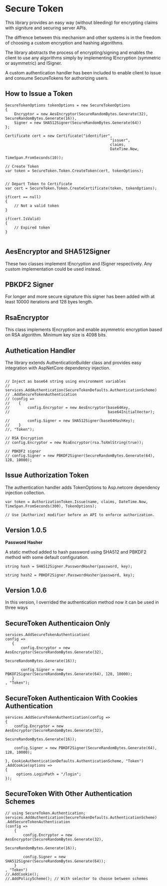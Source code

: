 ﻿# Secure Token

This library provides an easy way (without bleeding) for encrypting claims with signiture and securing server APIs. 

The diffrence between this mechanism and other systems is in the freedom of choosing a custom encryption and hashing algorithms.

The library abstracts the process of encrypting/signing and enables the client to use any algorithms simply by implementing  IEncryption (symmetric or asymmetric) and ISigner.


A custom authentication handler has been included to enable client to issue and consume SecureTokens for authorizing users.


## How to Issue a Token

```
SecureTokenOptions tokenOptions = new SecureTokenOptions
{
    Encryptor = new AesEncryptor(SecureRandomBytes.Generate(32), SecureRandomBytes.Generate(16)),
    Signer = new SHA512Signer(SecureRandomBytes.Generate(64))
};

Certificate cert = new Certificate("identifier",
                                               "issuer",
                                               claims,
                                               DateTime.Now,
                                               TimeSpan.FromSeconds(10));

// Create Token
var token = SecureToken.Token.CreateToken(cert, tokenOptions);


// Depart Token to Certificate
var cert = SecureToken.Token.CreateCertificate(token, tokenOptions);

if(cert == null)
{
    // Not a valid token
}

if(cert.IsValid)
{
    // Expired token
}


```

## AesEncryptor and SHA512Signer
These two classes implement IEncryption and ISigner respectively. Any custom implementation could be used instead.

## PBKDF2 Signer
For longer and more secure signature this signer has been added with at least 10000 iterations and 128 byes length.

## RsaEncryptor
This class implements IEncryption and enable asymmetric encryption based on RSA algorithm. Minimum key size is 4098 bits.

## Authetication Handler
The library extends AuthenticationBuilder class and provides easy integration with AspNetCore dependency injection.

```         

// Inject as base64 string using environment variables
// services.AddAuthentication(SecureTokenDefaults.AuthenticationScheme)
// .AddSecureTokenAuthentication
// (config =>
//    {
//        config.Encryptor = new AesEncryptor(base64Key,
//                                            base64InitialVector);

//        config.Signer = new SHA512Signer(base64HashKey);
//    }
//, "Token");

// RSA Encryption
// config.Encryptor = new RsaEncryptor(rsa.ToXmlString(true));

// PBKDF2 signer
// config.Signer = new PBKDF2Signer(SecureRandomBytes.Generate(64), 128, 10000);

```



## Issue Authorization Token
The authentication handler adds TokenOptions to Asp.netcore dependency injection collection.

```
var token = AuthorizationToken.Issue(name, claims, DateTime.Now, TimeSpan.FromSeconds(300), TokenOptions);

// Use [Authorize] modifier before an API to enforce authorization. 

```



## Version 1.0.5 
**Password Hasher**

A static method added to hash password using SHA512 and PBKDF2 method with some default configuration.

```
string hash = SHA512Signer.PasswordHasher(password, key);

string hash2 = PBKDF2Signer.PasswordHasher(password, key);

```


## Version 1.0.6
In this version, I overrided the authentication method now it can be used in three ways

## SecureToken Authenticaion Only

```
services.AddSecureTokenAuthentication(
config =>
   {
       config.Encryptor = new AesEncryptor(SecureRandomBytes.Generate(32),
                                           SecureRandomBytes.Generate(16));

       config.Signer = new PBKDF2Signer(SecureRandomBytes.Generate(64), 128, 10000);
   }
, "Token");

```


## SecureToken Authenticaion With Cookies Authentication

```
services.AddSecureTokenAuthentication(config => 
{
    config.Encryptor = new AesEncryptor(SecureRandomBytes.Generate(32),
                                                    SecureRandomBytes.Generate(16));

    config.Signer = new PBKDF2Signer(SecureRandomBytes.Generate(64), 128, 10000);

}, CookieAuthenticationDefaults.AuthenticationScheme, "Token")
.AddCookie(options => 
{ 
     options.LoginPath = "/login";
});

```


## SecureToken With Other Authentication Schemes

```
// using SecureToken.Authentication;
services.AddAuthentication(SecureTokenDefaults.AuthenticationScheme)
.AddSecureTokenAuthentication
(config =>
    {
        config.Encryptor = new AesEncryptor(SecureRandomBytes.Generate(32),
                                            SecureRandomBytes.Generate(16));

        config.Signer = new SHA512Signer(SecureRandomBytes.Generate(64));
    }
, "Token")
//.AddCookie(); 
//.AddPolicyScheme(); // With selector to choose between schemes

```








